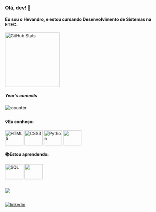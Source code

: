 <!--
### Olá, dev! 👋
Eu sou o Hevandro.

<img align="center" height="50" width="60" src="https://images.emojiterra.com/twitter/v14.0/512px/1f1ea-1f1f8.png" alt="Espanhol"> Iniciante<br>

**hevandrohelio/hevandrohelio** is a ✨ _special_ ✨ repository because its `README.md` (this file) appears on your GitHub profile.

Here are some ideas to get you started:

- 🔭 Atualmente eu não trabalho (procurando primeiro emprego)
- 📚 Estou aprendendo Desenvolvimento Web e Python
- 🌐 Sei programar em:
-->
<h3>Olá, dev! 👋</h3>
<h4>Eu sou o Hevandro, e estou cursando Desenvolvimento de Sistemas na ETEC.</h4>


<div>
    <a href="https://github.com/hevandrohelio">
    <img height="180em" src="https://github-readme-stats.vercel.app/api?username=hevandrohelio&show_icons=true&theme=tokyonight" alt="GitHub Stats"&include_all_commits=true&count_private=true"></a>
    <h5>Year's commits</h5>
    <img src="https://count.getloli.com/get/@:hevandrohelio?theme=asoul" alt=":counter"/>
</div>

##

<!--
<h4>🌐Eu falo: </h4>
<div>
    <img align="center" height="50" width="60" src="https://images.emojiterra.com/twitter/v14.0/512px/1f1fa-1f1f8.png" alt="Inglês"> Intermediário<br>
    <img align="center" height="50" width="60" src="https://images.emojiterra.com/twitter/v14.0/128px/1f1ef-1f1f5.png" alt="Japonês"> Iniciante<br>
    <img align="center" height="50" width="60" src="https://em-content.zobj.net/thumbs/120/twitter/322/flag-spain_1f1ea-1f1f8.png" alt="Espanhol"> Iniciante<br>-->
<h4>💡Eu conheço: </h4>
<div style="display: inline-block";>
    <img align="center" height="50" width="60" src="https://cdn.jsdelivr.net/gh/devicons/devicon/icons/html5/html5-original.svg" alt="HTML5">
    <img align="center" height="50" width="60" src="https://cdn.jsdelivr.net/gh/devicons/devicon/icons/css3/css3-original.svg" alt="CSS3">
    <img align="center" height="50" width="60" src="https://cdn.jsdelivr.net/gh/devicons/devicon/icons/python/python-original.svg" alt="Python">
    <img align="center" height="50" width="60" src="https://cdn.jsdelivr.net/gh/devicons/devicon/icons/java/java-original.svg" alt"Java"/>
    </div>
<h4>📚Estou aprendendo: </h4>
<div style="display: inline-block";>
   <!-- <img align="center" height="50" width="60" src="https://cdn.jsdelivr.net/gh/devicons/devicon/icons/javascript/javascript-original.svg" alt="JavaScript"> -->
    <img align="center" height="50" width="60" src="https://cdn.jsdelivr.net/gh/devicons/devicon/icons/mysql/mysql-original.svg" alt="SQL">
    <!--<img align="center" height="50" width="60" src="https://cdn.jsdelivr.net/gh/devicons/devicon/icons/r/r-original.svg" alt"r"/>-->
    <img align="center" height="50" width="60" src="https://cdn.jsdelivr.net/gh/devicons/devicon/icons/javascript/javascript-original.svg" alt"JavaScript"/>
   <!-- <img align="center" height="50" width="60" src="https://cdn.jsdelivr.net/gh/devicons/devicon/icons/unity/unity-original.svg" /> -->
    <!-- <img align="center" height="50" width="60" src="https://cdn.jsdelivr.net/gh/devicons/devicon/icons/csharp/csharp-original.svg" /> -->
</div>

##

<div>
<img src="https://github-readme-stats.vercel.app/api/top-langs/?username=hevandrohelio&layout=compact" alt"languages"/></div>

##


<div>
    <!--<h4>Contato</h4>-->
  <a href="https://www.linkedin.com/in/hevandro-hélio-farcioli-rego-0268261b9/" target="_blank"><img src="https://img.shields.io/badge/LinkedIn-0077B5?style=for-the-badge&logo=linkedin&logoColor=white" alt="linkedin"></a>
    <!-- <a href="https://www.youtube.com/c/HevandroMegaPlayer"target="_blank"><img src="https://img.shields.io/badge/YouTube-FF0000?style=for-the-badge&logo=youtube&logoColor=white" alt="YouTube"></a> -->
    
</div>
